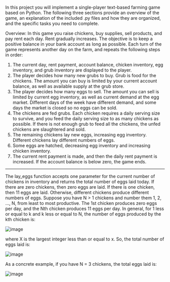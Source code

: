 In this project you will implement a single-player text-based farming game based on Python. The following three sections
provide an overview of the game, an explanation of the included .py files and how they are organized, and
the specific tasks you need to complete.

Overview:
In this game you raise chickens, buy supplies, sell products, and pay rent each day. Rent gradually increases.
The objective is to keep a positive balance in your bank account as long as possible. Each turn of the game
represents another day on the farm, and repeats the following steps in order:

1. The current day, rent payment, account balance, chicken inventory, egg inventory, and grub inventory
are displayed to the player.
2. The player decides how many new grubs to buy. Grub is food for the chickens. The amount you can
buy is limited by your current account balance, as well as available supply at the grub store.
3. The player decides how many eggs to sell. The amount you can sell is limited by current egg inventory,
as well as current demand at the egg market. Different days of the week have different demand, and
some days the market is closed so no eggs can be sold.
4. The chickens are fed grubs. Each chicken requires a daily serving size to survive, and you feed the
daily serving size to as many chickens as possible. If there is not enough grub to feed all the chickens,
the unfed chickens are slaughtered and sold.
5. The remaining chickens lay new eggs, increasing egg inventory. Different chickens lay different
numbers of eggs.
6. Some eggs are hatched, decreasing egg inventory and increasing chicken inventory.
7. The current rent payment is made, and then the daily rent payment is increased. If the account balance
is below zero, the game ends.

---

The lay_eggs function accepts one parameter for the
current number of chickens in inventory and returns the total number of eggs laid today. If there 
are zero chickens, then zero eggs are laid. If there is one chicken, then 11 eggs are laid. Otherwise,
different chickens produce different numbers of eggs. Suppose you have N > 1 chickens and number
them 1, 2, ..., N, from least to most productive. The 1st chicken produces zero eggs per day, and the
Nth chicken produces 11 eggs per day. In general, for 1 less or equal to k  and k less or equal to N, the number of eggs produced by
the kth chicken is:

![image](https://github.com/Huihao-Xing/text-based-farming-game/assets/119607601/3dd5567e-e9fc-4ea1-a1a0-bfd35ef58488)

where X is the largest integer less than or equal to x. So, the total number of eggs laid is:

![image](https://github.com/Huihao-Xing/text-based-farming-game/assets/119607601/ea210e80-56fa-4c3e-b304-8365c2eaa515)

As a concrete example, if you have N = 3 chickens, the total eggs laid is:

![image](https://github.com/Huihao-Xing/text-based-farming-game/assets/119607601/67ab24de-95b1-4a4d-86c1-645cde2630f9)



